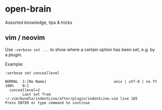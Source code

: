 # open-brain
Assorted knowledge, tips &amp; tricks

## vim / neovim
Use `:verbose set ...` to show where a certain option has been set, e.g. by a plugin.

Example:
```
:verbose set conceallevel

NORMAL  1:[No Name]                               unix | utf-8 | no ft  100%    0:1  
  conceallevel=2
        Last set from ~/.vim/bundle/indentLine/after/plugin/indentLine.vim line 105
Press ENTER or type command to continue
```
